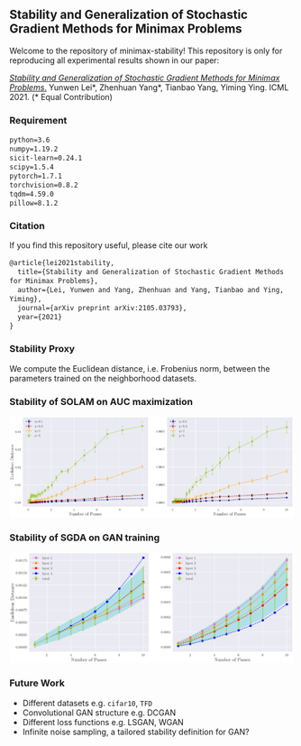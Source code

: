 ## Stability and Generalization of Stochastic Gradient Methods for Minimax Problems

Welcome to the repository of minimax-stability! This repository is only for reproducing all experimental results shown in our paper:

[*Stability and Generalization of Stochastic Gradient Methods for Minimax Problems*.](https://arxiv.org/abs/2105.03793) Yunwen Lei\*, Zhenhuan Yang\*, Tianbao Yang, Yiming Ying. ICML 2021. (\* Equal Contribution)

### Requirement

```
python=3.6
numpy=1.19.2
sicit-learn=0.24.1
scipy=1.5.4
pytorch=1.7.1
torchvision=0.8.2
tqdm=4.59.0
pillow=8.1.2
```

### Citation
If you find this repository useful, please cite our work
```
@article{lei2021stability,
  title={Stability and Generalization of Stochastic Gradient Methods for Minimax Problems},
  author={Lei, Yunwen and Yang, Zhenhuan and Yang, Tianbao and Ying, Yiming},
  journal={arXiv preprint arXiv:2105.03793},
  year={2021}
}
```

### Stability Proxy
We compute the Euclidean distance, i.e. Frobenius norm, between the parameters trained on the neighborhood datasets.


### Stability of SOLAM on AUC maximization

![auc](auc/res/all.png)

### Stability of SGDA on GAN training

![gan](gan/res/vgan_bce_mnist_fro.png)


### Future Work
- Different datasets e.g. `cifar10`, `TFD`
- Convolutional GAN structure e.g. DCGAN
- Different loss functions e.g. LSGAN, WGAN
- Infinite noise sampling, a tailored stability definition for GAN?

